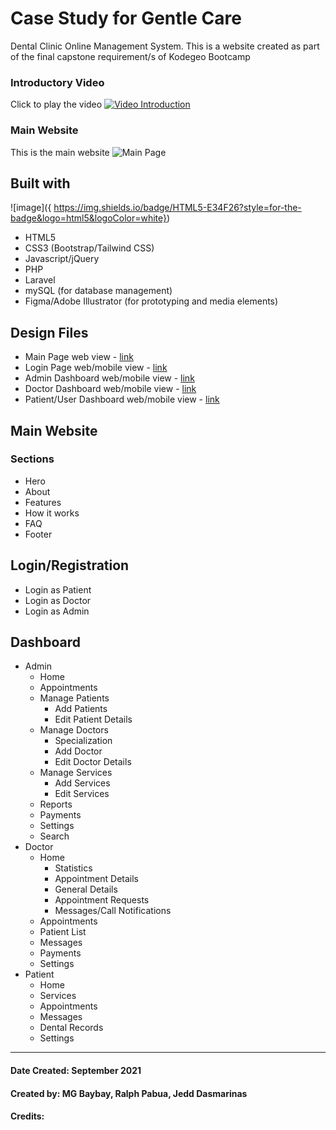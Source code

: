 # Case Study for Gentle Care
Dental Clinic Online Management System. This is a website created as part of the final capstone requirement/s of Kodegeo Bootcamp 

### Introductory Video
Click to play the video
[![Video Introduction](https://github.com/mgbaybay/gentle_care/blob/main/Video%20Thumbnail.jpg)](https://www.youtube.com/watch?v=jL5B8S_N3bg)

### Main Website
This is the main website
![Main Page](https://github.com/mgbaybay/gentle_care/blob/main/Main%20Page.png)

## Built with
![image]({
https://img.shields.io/badge/HTML5-E34F26?style=for-the-badge&logo=html5&logoColor=white})

- HTML5
- CSS3 (Bootstrap/Tailwind CSS)
- Javascript/jQuery
- PHP
- Laravel
- mySQL (for database management)
- Figma/Adobe Illustrator (for prototyping and media elements)

## Design Files
- Main Page web view - [link](https://www.figma.com/proto/WtZo94pGWrZeDMthuSPDVs/Project-Proposal?page-id=6%3A93&node-id=62%3A106&viewport=241%2C48%2C0.38&scaling=min-zoom&starting-point-node-id=62%3A106)
- Login Page web/mobile view - [link](https://www.figma.com/proto/WtZo94pGWrZeDMthuSPDVs/Project-Proposal?page-id=196%3A190&node-id=196%3A191&viewport=241%2C48%2C1&scaling=contain)
- Admin Dashboard web/mobile view - [link](https://www.figma.com/proto/WtZo94pGWrZeDMthuSPDVs/Project-Proposal?page-id=23%3A441&node-id=73%3A185&viewport=241%2C48%2C0.72&scaling=min-zoom)
- Doctor Dashboard web/mobile view - [link](https://www.figma.com/proto/WtZo94pGWrZeDMthuSPDVs/Project-Proposal?page-id=78%3A371&node-id=192%3A202&viewport=241%2C48%2C0.75&scaling=contain&starting-point-node-id=192%3A202)
- Patient/User Dashboard web/mobile view - [link](https://www.figma.com/proto/WtZo94pGWrZeDMthuSPDVs/Project-Proposal?page-id=23%3A440&node-id=89%3A171&viewport=241%2C48%2C0.67&scaling=min-zoom&starting-point-node-id=89%3A171)

## Main Website
### Sections
* Hero 
* About
* Features
* How it works
* FAQ 
* Footer

## Login/Registration 
* Login as Patient
* Login as Doctor
* Login as Admin

## Dashboard
* Admin
  * Home
  * Appointments
  * Manage Patients
    * Add Patients
    * Edit Patient Details
  * Manage Doctors
    * Specialization
    * Add Doctor
    * Edit Doctor Details
  * Manage Services
    * Add Services
    * Edit Services
  * Reports
  * Payments
  * Settings
  * Search
* Doctor
  * Home 
    * Statistics
    * Appointment Details
    * General Details
    * Appointment Requests
    * Messages/Call Notifications
  * Appointments
  * Patient List
  * Messages
  * Payments
  * Settings
* Patient
  * Home
  * Services
  * Appointments
  * Messages
  * Dental Records
  * Settings
  
----------------------------------
#### Date Created: September 2021
#### Created by: MG Baybay, Ralph Pabua, Jedd Dasmarinas
#### Credits:
